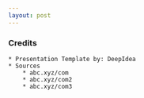 ```yaml
---
layout: post
---
```


### Credits 

```
* Presentation Template by: DeepIdea
* Sources
    * abc.xyz/com
    * abc.xyz/com2
    * abc.xyz/com3
```
